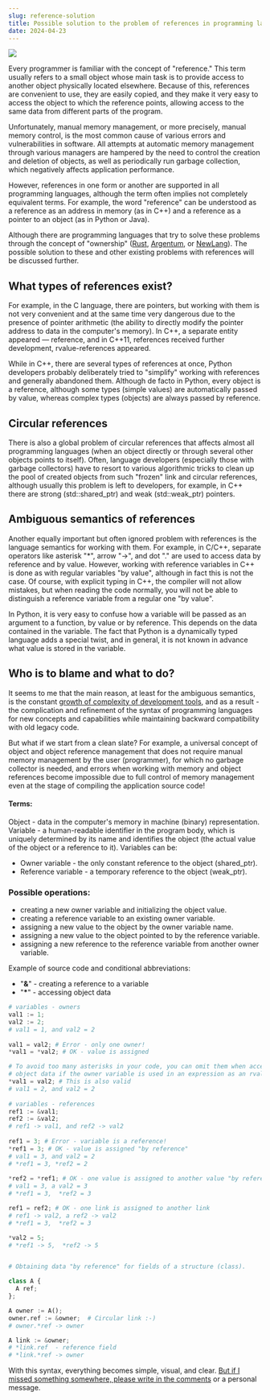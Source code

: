 ```yaml
---
slug: reference-solution
title: Possible solution to the problem of references in programming languages
date: 2024-04-23
---
```


![](https://habrastorage.org/webt/xl/4d/uy/xl4duyyseltgpsqlhu09_vp-zvk.jpeg)

Every programmer is familiar with the concept of "reference." This term usually refers to a small object whose main task is to provide access to another object physically located elsewhere. Because of this, references are convenient to use, they are easily copied, and they make it very easy to access the object to which the reference points, allowing access to the same data from different parts of the program.

Unfortunately, manual memory management, or more precisely, manual memory control, is the most common cause of various errors and vulnerabilities in software. All attempts at automatic memory management through various managers are hampered by the need to control the creation and deletion of objects, as well as periodically run garbage collection, which negatively affects application performance.

However, references in one form or another are supported in all programming languages, although the term often implies not completely equivalent terms. For example, the word "reference" can be understood as a reference as an address in memory (as in C++) and a reference as a pointer to an object (as in Python or Java).  
  
Although there are programming languages that try to solve these problems through the concept of "ownership" ([Rust](https://www.rust-lang.org/), [Argentum](https://aglang.org/), or [NewLang](https://newlang.net/)). The possible solution to these and other existing problems with references will be discussed further.


## What types of references exist?  
For example, in the C language, there are pointers, but working with them is not very convenient and at the same time very dangerous due to the presence of pointer arithmetic (the ability to directly modify the pointer address to data in the computer's memory). In C++, a separate entity appeared — reference, and in C++11, references received further development, rvalue-references appeared.  
  
While in C++, there are several types of references at once, Python developers probably deliberately tried to "simplify" working with references and generally abandoned them. Although de facto in Python, every object is a reference, although some types (simple values) are automatically passed by value, whereas complex types (objects) are always passed by reference.

## Circular references  
There is also a global problem of circular references that affects almost all programming languages (when an object directly or through several other objects points to itself). Often, language developers (especially those with garbage collectors) have to resort to various algorithmic tricks to clean up the pool of created objects from such "frozen"  link and circular references, although usually this problem is left to developers, for example, in C++ there are strong (std::shared_ptr) and weak (std::weak_ptr) pointers.

## Ambiguous semantics of references  
Another equally important but often ignored problem with references is the language semantics for working with them. For example, in C/C++, separate operators like asterisk "\*", arrow "->", and dot "." are used to access data by reference and by value. However, working with reference variables in C++ is done as with regular variables "by value", although in fact this is not the case. Of course, with explicit typing in C++, the compiler will not allow mistakes, but when reading the code normally, you will not be able to distinguish a reference variable from a regular one "by value".  
  
In Python, it is very easy to confuse how a variable will be passed as an argument to a function, by value or by reference. This depends on the data contained in the variable. The fact that Python is a dynamically typed language adds a special twist, and in general, it is not known in advance what value is stored in the variable.

## Who is to blame and what to do?  
It seems to me that the main reason, at least for the ambiguous semantics, is the constant [growth of complexity of development tools](https://habr.com/companies/timeweb/articles/551754/), and as a result - the complication and refinement of the syntax of programming languages for new concepts and capabilities while maintaining backward compatibility with old legacy code.  
  
But what if we start from a clean slate? For example, a universal concept of object and object reference management that does not require manual memory management by the user (programmer), for which no garbage collector is needed, and errors when working with memory and object references become impossible due to full control of memory management even at the stage of compiling the application source code!  
  
#### Terms:  
Object - data in the computer's memory in machine (binary) representation.  
Variable - a human-readable identifier in the program body, which is uniquely determined by its name and identifies the object (the actual value of the object or a reference to it). Variables can be:  
- Owner variable - the only constant reference to the object (shared_ptr).  
- Reference variable - a temporary reference to the object (weak_ptr).

### Possible operations:  
- creating a new owner variable and initializing the object value.  
- creating a reference variable to an existing owner variable.  
- assigning a new value to the object by the owner variable name.  
- assigning a new value to the object pointed to by the reference variable.  
- assigning a new reference to the reference variable from another owner variable.  
  
Example of source code and conditional abbreviations:  
- "**&**" - creating a reference to a variable  
- "**\***" - accessing object data  
  
```python
# variables - owners
val1 := 1;  
val2 := 2;  
# val1 = 1, and val2 = 2  
  
val1 = val2; # Error - only one owner!  
*val1 = *val2; # OK - value is assigned 

# To avoid too many asterisks in your code, you can omit them when accessing
# object data if the owner variable is used in an expression as an rvalue
*val1 = val2; # This is also valid  
# val1 = 2, and val2 = 2  
  
# variables - references  
ref1 := &val1;  
ref2 := &val2;  
# ref1 -> val1, and ref2 -> val2  
  
ref1 = 3; # Error - variable is a reference!  
*ref1 = 3; # OK - value is assigned "by reference"  
# val1 = 3, and val2 = 2  
# *ref1 = 3, *ref2 = 2  
  
*ref2 = *ref1; # OK - one value is assigned to another value "by reference"
# val1 = 3, а val2 = 3
# *ref1 = 3,  *ref2 = 3

ref1 = ref2; # OK - one link is assigned to another link
# ref1 -> val2, а ref2 -> val2
# *ref1 = 3,  *ref2 = 3

*val2 = 5;
# *ref1 -> 5,  *ref2 -> 5


# Obtaining data "by reference" for fields of a structure (class).

class A {
  A ref;
};

A owner := A();
owner.ref := &owner;  # Circular link :-)
# owner.*ref -> owner

A link := &owner;
# *link.ref  - reference field
# *link.*ref -> owner

```

With this syntax, everything becomes simple, visual, and clear. 
[But if I missed something somewhere, please write in the comments](https://habr.com/articles/809877/) or a personal message.


